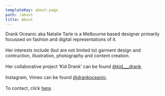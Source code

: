 ```yaml
---
templateKey: about-page
path: /about
title: About
---
```

Drank Oceanic aka Natalie Tarle is a Melbourne based designer primarily focussed on fashion and digital representations of it.\
\
Her interests include (but are not limited to) garment design and contruction, illustration, photography and content creation.\
\
Her collaborative project ‘Kid Drank’ can be found [@kid___drank](https://www.instagram.com/kid___drank/).\
\
Instagram, Vimeo can be found [@drankoceanic](https://www.instagram.com/drankoceanic/).\
\
To contact, click [here](drankoceanic.com/contact).